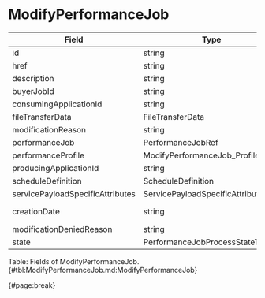 <!--
    ATTENTION: This file was generated via gradle!
               Do NOT manually edit this file! Any such changes will be overwritten!
-->

# ModifyPerformanceJob

| Field | Type | Format | Required |
| ------- | ------- | ------- | --- |
| id | string | N/A | Yes |
| href | string | uri | No |
| description | string | N/A | No |
| buyerJobId | string | N/A | No |
| consumingApplicationId | string | N/A | No |
| fileTransferData | FileTransferData | N/A | No |
| modificationReason | string | N/A | No |
| performanceJob | PerformanceJobRef | N/A | Yes |
| performanceProfile | ModifyPerformanceJob_ProfileValue | N/A | No |
| producingApplicationId | string | N/A | No |
| scheduleDefinition | ScheduleDefinition | N/A | No |
| servicePayloadSpecificAttributes | ServicePayloadSpecificAttributes | N/A | No |
| creationDate | string | date-time | Yes |
| modificationDeniedReason | string | N/A | No |
| state | PerformanceJobProcessStateType | N/A | Yes |

Table: Fields of ModifyPerformanceJob. {#tbl:ModifyPerformanceJob.md:ModifyPerformanceJob}

{#page:break}
